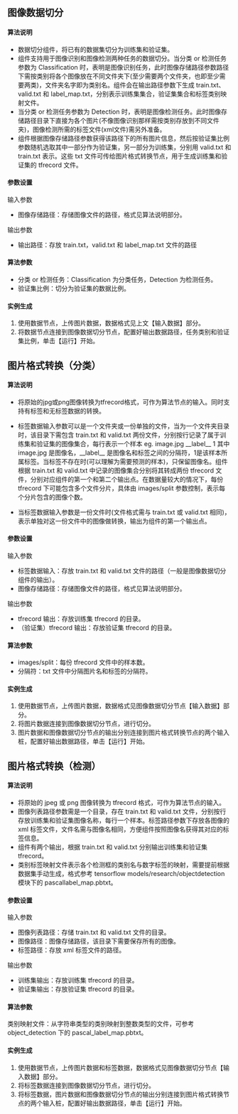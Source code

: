 ﻿
## 图像数据切分
#### 算法说明
- 数据切分组件，将已有的数据集切分为训练集和验证集。
- 组件支持用于图像识别和图像检测两种任务的数据切分。当分类 or 检测任务参数为 Classification 时，表明是图像识别任务，此时图像存储路径参数路径下需按类别将各个图像放在不同文件夹下(至少需要两个文件夹，也即至少需要两类)，文件夹名字即为类别名。组件会在输出路径参数下生成 train.txt、valid.txt 和 label_map.txt，分别表示训练集集合，验证集集合和标签类别映射文件。
- 当分类 or 检测任务参数为 Detection 时，表明是图像检测任务。此时图像存储路径目录下直接为各个图片(不像图像识别那样需按类别存放到不同文件夹)，图像检测所需的标签文件(xml文件)需另外准备。
- 组件根据图像存储路径参数获得该路径下的所有图片信息，然后按验证集比例参数随机选取其中一部分作为验证集，另一部分为训练集，分别用 valid.txt 和 train.txt 表示。这些 txt 文件可传给图片格式转换节点，用于生成训练集和验证集的 tfrecord 文件。


#### 参数设置

输入参数
- 图像存储路径：存储图像文件的路径，格式见算法说明部分。

输出参数
- 输出路径：存放 train.txt，valid.txt 和 label_map.txt 文件的路径

#### 算法参数
- 分类 or 检测任务：Classification 为分类任务，Detection 为检测任务。
- 验证集比例：切分为验证集的数据比例。

#### 实例生成
1. 使用数据节点，上传图片数据，数据格式见上文【输入数据】部分。
2. 将数据节点连接到图像数据切分节点，配置好输出数据路径，任务类别和验证集比例，单击【运行】开始。



## 图片格式转换（分类）

#### 算法说明
- 将原始的jpg或png图像转换为tfrecord格式，可作为算法节点的输入。同时支持有标签和无标签数据的转换。

- 标签数据输入参数可以是一个文件夹或一份单独的文件，当为一个文件夹目录时，该目录下需包含 train.txt 和 valid.txt 两份文件，分别按行记录了属于训练集和验证集的图像集合，每行表示一个样本 eg. image.jpg \_\_label\_\_ 1 其中 image.jpg 是图像名，\_\_label\_\_ 是图像名和标签之间的分隔符，1是该样本所属标签。当标签不存在时(可以理解为需要预测的样本)，只保留图像名。组件根据 train.txt 和 valid.txt 中记录的图像集合分别将其转成两份 tfrecord 文件，分别对应组件的第一个和第二个输出点。在数据量较大的情况下，每份 tfrecord 下可能包含多个文件分片，具体由 images/split 参数控制，表示每个分片包含的图像个数。
- 当标签数据输入参数是一份文件时(文件格式需与 train.txt 或 valid.txt 相同)，表示单独对这一份文件中的图像做转换，输出为组件的第一个输出点。



#### 参数设置
输入参数
- 标签数据输入：存放 train.txt 和 valid.txt 文件的路径（一般是图像数据切分组件的输出）。
- 图像存储路径：存储图像文件的路径，格式见算法说明部分。

输出参数
- tfrecord 输出：存放训练集 tfrecord 的目录。
- （验证集）tfrecord 输出：存放验证集 tfrecord 的目录。

#### 算法参数
- images/split：每份 tfrecord 文件中的样本数。
- 分隔符：txt 文件中分隔图片名和标签的分隔符。

#### 实例生成
1. 使用数据节点，上传图片数据，数据格式见图像数据切分节点【输入数据】部分。
2. 将图片数据连接到图像数据切分节点，进行切分。
3. 图片数据和图像数据切分节点的输出分别连接到图片格式转换节点的两个输入桩，配置好输出数据路径，单击【运行】开始。



## 图片格式转换（检测）

#### 算法说明
- 将原始的 jpeg 或 png 图像转换为 tfrecord 格式，可作为算法节点的输入。
- 图像列表路径参数需是一个目录，存在 train.txt 和 valid.txt 文件，分别按行存放训练集和验证集图像名称，每行一个样本。标签路径参数下存放各图像的 xml 标签文件，文件名需与图像名相同，方便组件按照图像名获得其对应的标签信息。
- 组件有两个输出，根据 train.txt 和 valid.txt 分别输出训练集和验证集 tfrecord。
- 类别标签映射文件表示各个检测框的类别名与数字标签的映射，需要提前根据数据集手动生成，格式参考 tensorflow models/research/objectdetection 模块下的 pascallabel_map.pbtxt。



#### 参数设置

输入参数
- 图像列表路径：存储 train.txt 和 valid.txt 文件的目录。
- 图像路径：图像存储路径，该目录下需要保存所有的图像。
- 标签路径：存放 xml 标签文件的路径。

输出参数
- 训练集输出：存放训练集 tfrecord 的目录。
- 验证集输出：存放验证集 tfrecord 的目录。

#### 算法参数
类别映射文件：从字符串类型的类别映射到整数类型的文件，可参考 object_detection 下的 pascal_label_map.pbtxt。

#### 实例生成
1. 使用数据节点，上传图片数据和标签数据，数据格式见图像数据切分节点【输入数据】部分。
2. 将标签数据连接到图像数据切分节点，进行切分。
3. 将标签数据，图片数据和图像数据切分节点的输出分别连接到图片格式转换节点的两个输入桩，配置好输出数据路径，单击【运行】开始。



